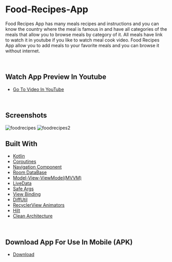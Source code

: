 # Food-Recipes-App

Food Recipes App has many meals recipes and instructions and you can know the country where the meal is famous in and have all categories of the meals that allow you to browse meals by category of it.
All meals have link to watch it in youtube if you like to watch meal cook video.
Food Recipes App allow you to add meals to your favorite meals and you can browse it without internet.

<br>

## Watch App Preview In Youtube
* [Go To Video In YouTube]()

<br>

## Screenshots
![foodrecipes](https://user-images.githubusercontent.com/91541580/209338301-57079962-feee-47d0-b4cd-10ddb2a8681a.jpg)
![foodrecipes2](https://user-images.githubusercontent.com/91541580/209338326-47eed2dd-9a2d-4a65-9f86-bd05e45aa0a5.jpg)



## Built With

* [Kotlin](https://kotlinlang.org)
* [Coroutines](https://developer.android.com/kotlin/coroutines)
* [Navigation Component](https://developer.android.com/guide/navigation/navigation-getting-started)
* [Room DataBase](https://developer.android.com/training/data-storage/room)
* [Model-View-ViewModel(MVVM)](https://developer.android.com/topic/libraries/architecture/viewmodel)
* [LiveData](https://developer.android.com/topic/libraries/architecture/livedata)
* [Safe Args](https://www.kodeco.com/19327407-using-safe-args-with-the-android-navigation-component)
* [View Binding](https://developer.android.com/topic/libraries/view-binding)
* [DiffUtil](https://developer.android.com/reference/androidx/recyclerview/widget/DiffUtil)
* [RecyclerView Animators](https://github.com/wasabeef/recyclerview-animators)
* [Hilt](https://developer.android.com/training/dependency-injection/hilt-android)
* [Clean Architecture](https://www.raywenderlich.com/3595916-clean-architecture-tutorial-for-android-getting-started)

<br>

## Download App For Use In Mobile (APK)
* [Download](https://www.mediafire.com/file/iage31hdu87w410/foodrecipes.apk/file)
